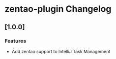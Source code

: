 <!-- Keep a Changelog guide -> https://keepachangelog.com -->

# zentao-plugin Changelog

## [1.0.0]
### Features
- Add zentao support to IntelliJ Task Management 
